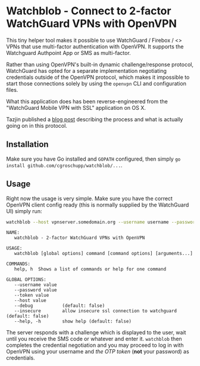 Watchblob - Connect to 2-factor WatchGuard VPNs with OpenVPN 
===================================

This tiny helper tool makes it possible to use WatchGuard / Firebox / <<whatever
they are actually called>> VPNs that use multi-factor authentication with OpenVPN.
It supports the Watchguard Authpoint App or SMS as multi-factor.

Rather than using OpenVPN's built-in dynamic challenge/response protocol, WatchGuard
has opted for a separate implementation negotiating credentials outside of the
OpenVPN protocol, which makes it impossible to start those connections solely by
using the `openvpn` CLI and configuration files.

What this application does has been reverse-engineered from the "WatchGuard Mobile VPN
with SSL" application on OS X.

Tazjin published a [blog post](https://www.tazj.in/en/1486830338) describing the process
and what is actually going on in this protocol.

## Installation

Make sure you have Go installed and `GOPATH` configured, then simply
`go install github.com/cgroschupp/watchblob/...`.

## Usage

Right now the usage is very simple. Make sure you have the correct OpenVPN client
config ready (this is normally supplied by the WatchGuard UI) simply run:

```sh
watchblob --host vpnserver.somedomain.org --username username --password p4ssw0rd
```

```
NAME:
   watchblob - 2-factor WatchGuard VPNs with OpenVPN

USAGE:
   watchblob [global options] command [command options] [arguments...]

COMMANDS:
   help, h  Shows a list of commands or help for one command

GLOBAL OPTIONS:
   --username value
   --password value
   --token value
   --host value
   --debug           (default: false)
   --insecure        allow insecure ssl connection to watchguard (default: false)
   --help, -h        show help (default: false)
```

The server responds with a challenge which is displayed to the user, wait until you
receive the SMS code or whatever and enter it. `watchblob` then completes the
credential negotiation and you may proceed to log in with OpenVPN using your username
and *the OTP token* (**not**  your password) as credentials.
